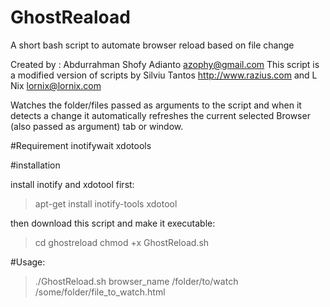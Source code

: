 # GhostReaload
A short bash script to automate browser reload based on file change

Created by : Abdurrahman Shofy Adianto <azophy@gmail.com>
This script is a modified version of scripts by Silviu Tantos <http://www.razius.com> and L Nix <lornix@lornix.com>

Watches the folder/files passed as arguments to the script and when it detects a change it automatically refreshes the current selected Browser (also passed as argument) tab or window.

#Requirement
inotifywait
xdotools

#installation

install inotify and xdotool first:
> apt-get install inotify-tools xdotool

then download this script and make it executable:
> cd ghostreload
> chmod +x GhostReload.sh

#Usage:
> ./GhostReload.sh browser_name /folder/to/watch /some/folder/file_to_watch.html
